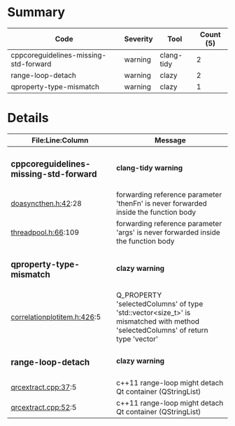 # Summary
| Code | Severity | Tool | Count (5) |
|---|---|---|---|
| cppcoreguidelines-missing-std-forward | warning | clang-tidy | 2 |
| range-loop-detach | warning | clazy | 2 |
| qproperty-type-mismatch | warning | clazy | 1 |
# Details
| File:Line:Column | Message |
|---|---|
| <h3>cppcoreguidelines-missing-std-forward</h3> | <h4>clang-tidy warning</h4> |
| [doasyncthen.h:42](https://github.com/graphia-app/graphia/blame/master/source/shared/utils/doasyncthen.h#L42 "source/shared/utils/doasyncthen.h:42"):28 | forwarding reference parameter 'thenFn' is never forwarded inside the function body |
| [threadpool.h:66](https://github.com/graphia-app/graphia/blame/master/source/shared/utils/threadpool.h#L66 "source/shared/utils/threadpool.h:66"):109 | forwarding reference parameter 'args' is never forwarded inside the function body |
| <h3>qproperty-type-mismatch</h3> | <h4>clazy warning</h4> |
| [correlationplotitem.h:426](https://github.com/graphia-app/graphia/blame/master/source/plugins/correlation/correlationplotitem.h#L426 "source/plugins/correlation/correlationplotitem.h:426"):5 | Q_PROPERTY 'selectedColumns' of type 'std::vector<size_t>' is mismatched with method 'selectedColumns' of return type 'vector<unsignedlong>' |
| <h3>range-loop-detach</h3> | <h4>clazy warning</h4> |
| [qrcextract.cpp:37](https://github.com/graphia-app/graphia/blame/master/source/shared/utils/qrcextract.cpp#L37 "source/shared/utils/qrcextract.cpp:37"):5 | c++11 range-loop might detach Qt container (QStringList) |
| [qrcextract.cpp:52](https://github.com/graphia-app/graphia/blame/master/source/shared/utils/qrcextract.cpp#L52 "source/shared/utils/qrcextract.cpp:52"):5 | c++11 range-loop might detach Qt container (QStringList) |
